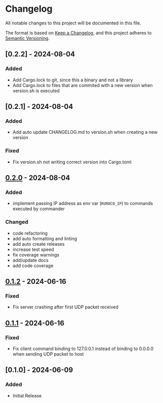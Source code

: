 # Changelog

All notable changes to this project will be documented in this file.

The format is based on [Keep a Changelog](https://keepachangelog.com/en/1.0.0/),
and this project adheres to [Semantic Versioning](https://semver.org/spec/v2.0.0.html).

## [0.2.2] - 2024-08-04

### Added

- Add Cargo.lock to git, since this a binary and not a library
- Add Cargo.lock to files that are commited with a new version when version.sh is executed

## [0.2.1] - 2024-08-04

### Added

- Add auto update CHANGELOG.md to version.sh when creating a new version

### Fixed

- Fix version.sh not writing correct version into Cargo.toml

## [0.2.0] - 2024-08-04

### Added

- implement passing IP address as env var (`RUROCO_IP`) to commands executed by commander

### Changed

- code refactoring
- add auto formatting and linting
- add auto create releases
- increase test speed
- fix coverage warnings
- add/update docs
- add code coverage

## [0.1.2] - 2024-06-16

### Fixed

- Fix server crashing after first UDP packet received

## [0.1.1] - 2024-06-16

### Fixed

- Fix client command binding to 127.0.0.1 instead of binding to 0.0.0.0 when sending UDP packet to host

## [0.1.0] - 2024-06-09

### Added

- Initial Release

[0.2.0]: https://github.com/beac0n/ruroco/compare/v0.1.2..v0.2.0

[0.1.2]: https://github.com/beac0n/ruroco/compare/v0.1.1..v0.1.2

[0.1.1]: https://github.com/beac0n/ruroco/compare/v0.1.0..v0.1.1

<!-- generated by git-cliff -->

